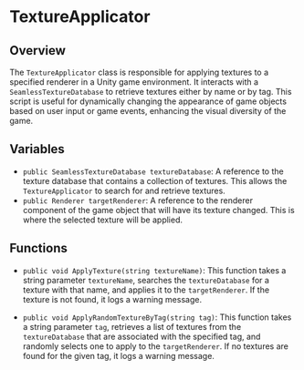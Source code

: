 # TextureApplicator

## Overview
The `TextureApplicator` class is responsible for applying textures to a specified renderer in a Unity game environment. It interacts with a `SeamlessTextureDatabase` to retrieve textures either by name or by tag. This script is useful for dynamically changing the appearance of game objects based on user input or game events, enhancing the visual diversity of the game.

## Variables
- `public SeamlessTextureDatabase textureDatabase`: A reference to the texture database that contains a collection of textures. This allows the `TextureApplicator` to search for and retrieve textures.
- `public Renderer targetRenderer`: A reference to the renderer component of the game object that will have its texture changed. This is where the selected texture will be applied.

## Functions
- `public void ApplyTexture(string textureName)`: This function takes a string parameter `textureName`, searches the `textureDatabase` for a texture with that name, and applies it to the `targetRenderer`. If the texture is not found, it logs a warning message.

- `public void ApplyRandomTextureByTag(string tag)`: This function takes a string parameter `tag`, retrieves a list of textures from the `textureDatabase` that are associated with the specified tag, and randomly selects one to apply to the `targetRenderer`. If no textures are found for the given tag, it logs a warning message.